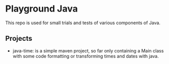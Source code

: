 # Playground Java

This repo is used for small trials and tests of various components of Java.

## Projects

* java-time: is a simple maven project, so far only containing a Main class with some code formatting or transforming times and dates with java.

